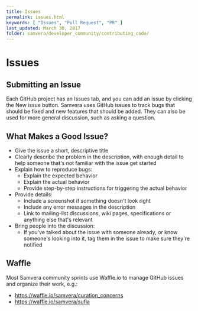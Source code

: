 ```yaml
---
title: Issues
permalink: issues.html
keywords: [ "Issues", "Pull Request", "PR" ]
last_updated: March 30, 2017
folder: samvera/developer_community/contributing_code/
---
```


# Issues

## Submitting an Issue

Each GitHub project has an Issues tab, and you can add an issue by clicking the New issue button.
Samvera uses GitHub issues to track bugs that should be fixed and new features that should be added.
They can also be used for more general discussion, such as asking a question.

## What Makes a Good Issue?

* Give the issue a short, descriptive title
* Clearly describe the problem in the description, with enough detail to help someone that's not
  familiar with the issue get started
* Explain how to reproduce bugs:
  * Explain the expected behavior
  * Explain the actual behavior
  * Provide step-by-step instructions for triggering the actual behavior
* Provide details:
  * Include a screenshot if something doesn't look right
  * Include any error messages in the description
  * Link to mailing-list discussions, wiki pages, specifications or anything else that's relevant
* Bring people into the discussion:
  * If you've talked about the issue with someone already, or know someone's looking into it, tag
    them in the issue to make sure they're notified

## Waffle

Most Samvera community sprints use Waffle.io to manage GitHub issues and organize their work, e.g.:

* https://waffle.io/samvera/curation_concerns
* https://waffle.io/samvera/sufia
